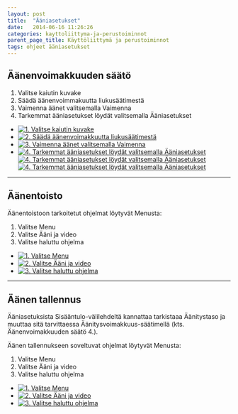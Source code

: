 ```yaml
---
layout: post
title:  "Ääniasetukset"
date:   2014-06-16 11:26:26
categories: kayttoliittyma-ja-perustoiminnot
parent_page_title: Käyttöliittymä ja perustoiminnot
tags: ohjeet ääniasetukset
---
```


<div class="pure-u-11-24">
<h2>Äänenvoimakkuuden säätö</h2>

<ol>
  <li>Valitse kaiutin kuvake</li>
  <li>Säädä äänenvoimmakuutta liukusäätimestä</li>
  <li>Vaimenna äänet valitsemalla Vaimenna</li>
  <li>Tarkemmat ääniasetukset löydät valitsemalla Ääniasetukset</li>
</ol>

</div>
<div class="pure-u-11-24 images">
  <ul>
    <li>
      <a href="{{ site.baseurl }}/assets/images/aaniasetukset-aktiivinen.png" title="1. Valitse kaiutin kuvake" class="swipebox">
        <img src="{{ site.baseurl }}/assets/images/aaniasetukset-aktiivinen-small.png" alt="1. Valitse kaiutin kuvake">
      </a>
    </li>
    <li>
      <a href="{{ site.baseurl }}/assets/images/aaniasetukset-voimakkuuden-saato.png" title="2. Säädä äänenvoimakkuutta liukusäätimestä" class="swipebox">
        <img src="{{ site.baseurl }}/assets/images/aaniasetukset-voimakkuuden-saato-small.png" alt="2. Säädä äänenvoimakkuutta liukusäätimestä">
      </a>
    </li>
    <li>
      <a href="{{ site.baseurl }}/assets/images/aaniasetukset-vaimenna.png" title="3. Vaimenna äänet valitsemalla Vaimenna" class="swipebox">
        <img src="{{ site.baseurl }}/assets/images/aaniasetukset-vaimenna-small.png" alt="3. Vaimenna äänet valitsemalla Vaimenna">
      </a>
    </li>
    <li>
      <a href="{{ site.baseurl }}/assets/images/aaniasetukset-valinta-aktiivinen.png" title="4. Tarkemmat ääniasetukset löydät valitsemalla Ääniasetukset" class="swipebox">
        <img src="{{ site.baseurl }}/assets/images/aaniasetukset-valinta-aktiivinen-small.png" alt="4. Tarkemmat ääniasetukset löydät valitsemalla Ääniasetukset">
      </a>
      <a href="{{ site.baseurl }}/assets/images/aaniasetukset-paneeli-auki.png" title="4. Tarkemmat ääniasetukset löydät valitsemalla Ääniasetukset" class="swipebox">
        <img src="{{ site.baseurl }}/assets/images/aaniasetukset-paneeli-auki-small.png" alt="4. Tarkemmat ääniasetukset löydät valitsemalla Ääniasetukset">
      </a>
      <a href="{{ site.baseurl }}/assets/images/aaniasetukset-paneeli-auki-sisaantulo.png" title="4. Tarkemmat ääniasetukset löydät valitsemalla Ääniasetukset" class="swipebox">
        <img src="{{ site.baseurl }}/assets/images/aaniasetukset-paneeli-auki-sisaantulo-small.png" alt="4. Tarkemmat ääniasetukset löydät valitsemalla Ääniasetukset">
      </a>
    </li>
  </ul>
</div>

---

<div class="pure-u-11-24">
<h2>Äänentoisto</h2>

<p>Äänentoistoon tarkoitetut ohjelmat löytyvät Menusta:</p>
<ol>
  <li>Valitse Menu</li>
  <li>Valitse Ääni ja video</li>
  <li>Valitse haluttu ohjelma</li>
</ol>
</div>

<div class="pure-u-11-24 images">
<ul>
  <li>
    <a href="{{ site.baseurl }}/assets/images/valitse-menu.png" title="1. Valitse Menu" class="swipebox">
      <img src="{{ site.baseurl }}/assets/images/valitse-menu-small.png" alt="1. Valitse Menu">
    </a>
  </li>
  <li>
    <a href="{{ site.baseurl }}/assets/images/menu-auki-aani-ja-video.png" title="2. Valitse Ääni ja video" class="swipebox">
      <img src="{{ site.baseurl }}/assets/images/menu-auki-aani-ja-video-small.png" alt="2. Valitse Ääni ja video">
    </a>
  </li>
  <li>
    <a href="{{ site.baseurl }}/assets/images/menu-auki-aani-ja-video-auki.png" title="3. Valitse haluttu ohjelma" class="swipebox">
      <img src="{{ site.baseurl }}/assets/images/menu-auki-aani-ja-video-auki-small.png" alt="3. Valitse haluttu ohjelma">
    </a>
  </li>
</ul>
</div>

---

<div class="pure-u-11-24">
<h2>Äänen tallennus</h2>

<p>Ääniasetuksista Sisääntulo-välilehdeltä kannattaa tarkistaaa Äänitystaso ja muuttaa sitä tarvittaessa Äänitysvoimakkuus-säätimellä (kts. Äänenvoimakkuuden säätö 4.).</p>

<p>Äänen tallennukseen soveltuvat ohjelmat löytyvät Menusta:</p>
<ol>
  <li>Valitse Menu</li>
  <li>Valitse Ääni ja video</li>
  <li>Valitse haluttu ohjelma</li>
</ol>
</div>

<div class="pure-u-11-24 images">
<ul>
  <li>
    <a href="{{ site.baseurl }}/assets/images/valitse-menu.png" title="1. Valitse Menu" class="swipebox">
      <img src="{{ site.baseurl }}/assets/images/valitse-menu-small.png" alt="1. Valitse Menu">
    </a>
  </li>
  <li>
    <a href="{{ site.baseurl }}/assets/images/menu-auki-aani-ja-video.png" title="2. Valitse Ääni ja video" class="swipebox">
      <img src="{{ site.baseurl }}/assets/images/menu-auki-aani-ja-video-small.png" alt="2. Valitse Ääni ja video">
    </a>
  </li>
  <li>
    <a href="{{ site.baseurl }}/assets/images/menu-auki-aani-ja-video-auki.png" title="3. Valitse haluttu ohjelma" class="swipebox">
      <img src="{{ site.baseurl }}/assets/images/menu-auki-aani-ja-video-auki-small.png" alt="3. Valitse haluttu ohjelma">
    </a>
  </li>
</ul>
</div>